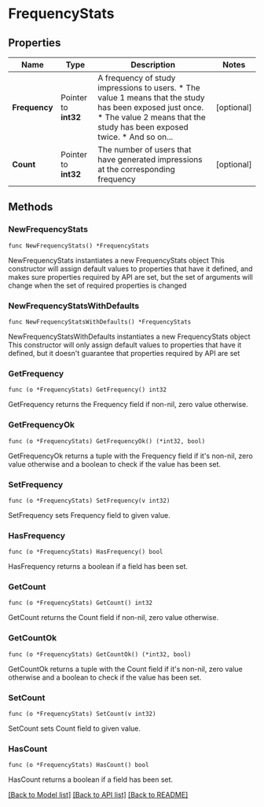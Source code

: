 # FrequencyStats

## Properties

Name | Type | Description | Notes
------------ | ------------- | ------------- | -------------
**Frequency** | Pointer to **int32** | A frequency of study impressions to users. * The value 1 means that the study has been exposed just once. * The value 2 means that the study has been exposed twice. * And so on...  | [optional] 
**Count** | Pointer to **int32** | The number of users that have generated impressions at the corresponding frequency | [optional] 

## Methods

### NewFrequencyStats

`func NewFrequencyStats() *FrequencyStats`

NewFrequencyStats instantiates a new FrequencyStats object
This constructor will assign default values to properties that have it defined,
and makes sure properties required by API are set, but the set of arguments
will change when the set of required properties is changed

### NewFrequencyStatsWithDefaults

`func NewFrequencyStatsWithDefaults() *FrequencyStats`

NewFrequencyStatsWithDefaults instantiates a new FrequencyStats object
This constructor will only assign default values to properties that have it defined,
but it doesn't guarantee that properties required by API are set

### GetFrequency

`func (o *FrequencyStats) GetFrequency() int32`

GetFrequency returns the Frequency field if non-nil, zero value otherwise.

### GetFrequencyOk

`func (o *FrequencyStats) GetFrequencyOk() (*int32, bool)`

GetFrequencyOk returns a tuple with the Frequency field if it's non-nil, zero value otherwise
and a boolean to check if the value has been set.

### SetFrequency

`func (o *FrequencyStats) SetFrequency(v int32)`

SetFrequency sets Frequency field to given value.

### HasFrequency

`func (o *FrequencyStats) HasFrequency() bool`

HasFrequency returns a boolean if a field has been set.

### GetCount

`func (o *FrequencyStats) GetCount() int32`

GetCount returns the Count field if non-nil, zero value otherwise.

### GetCountOk

`func (o *FrequencyStats) GetCountOk() (*int32, bool)`

GetCountOk returns a tuple with the Count field if it's non-nil, zero value otherwise
and a boolean to check if the value has been set.

### SetCount

`func (o *FrequencyStats) SetCount(v int32)`

SetCount sets Count field to given value.

### HasCount

`func (o *FrequencyStats) HasCount() bool`

HasCount returns a boolean if a field has been set.


[[Back to Model list]](../README.md#documentation-for-models) [[Back to API list]](../README.md#documentation-for-api-endpoints) [[Back to README]](../README.md)


